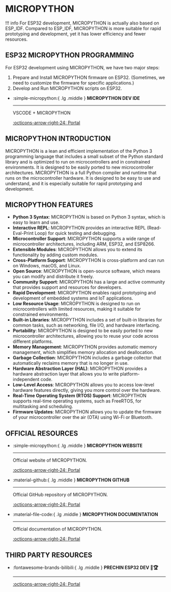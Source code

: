 # MICROPYTHON

!!! info
    For ESP32 development, MICROPYTHON is actually also based on ESP_IDF. Compared to ESP_IDF, MICROPYTHON is more suitable for rapid prototyping and development, yet it has lower efficiency and fewer resources.

## ESP32 MICROPYTHON PROGRAMMING

For ESP32 development using MICROPYTHON, we have two major steps:

1. Prepare and Install MICROPYTHON firmware on ESP32. (Sometimes, we need to customize the firmware for specific applications.)
2. Develop and Run MICROPYTHON scripts on ESP32.

<div class="grid cards" markdown>

-   :simple-micropython:{ .lg .middle } __MICROPYTHON DEV IDE__

    ---

    VSCODE + MICROPYTHON

    [:octicons-arrow-right-24: <a href="https://www.bilibili.com/video/BV1im411S7LT/?spm_id_from=333.788&vd_source=5a427660f0337fedc22d4803661d493f" target="_blank"> Portal </a>](#)

</div>

## MICROPYTHON INTRODUCTION

MICROPYTHON is a lean and efficient implementation of the Python 3 programming language that includes a small subset of the Python standard library and is optimized to run on microcontrollers and in constrained environments. It is designed to be easily ported to new microcontroller architectures. MICROPYTHON is a full Python compiler and runtime that runs on the microcontroller hardware. It is designed to be easy to use and understand, and it is especially suitable for rapid prototyping and development.

## MICROPYTHON FEATURES

- **Python 3 Syntax**: MICROPYTHON is based on Python 3 syntax, which is easy to learn and use.
- **Interactive REPL**: MICROPYTHON provides an interactive REPL (Read-Eval-Print Loop) for quick testing and debugging.
- **Microcontroller Support**: MICROPYTHON supports a wide range of microcontroller architectures, including ARM, ESP32, and ESP8266.
- **Extensible Modules**: MICROPYTHON allows you to extend its functionality by adding custom modules.
- **Cross-Platform Support**: MICROPYTHON is cross-platform and can run on Windows, macOS, and Linux.
- **Open Source**: MICROPYTHON is open-source software, which means you can modify and distribute it freely.
- **Community Support**: MICROPYTHON has a large and active community that provides support and resources for developers.
- **Rapid Development**: MICROPYTHON enables rapid prototyping and development of embedded systems and IoT applications.
- **Low Resource Usage**: MICROPYTHON is designed to run on microcontrollers with limited resources, making it suitable for constrained environments.
- **Built-in Libraries**: MICROPYTHON includes a set of built-in libraries for common tasks, such as networking, file I/O, and hardware interfacing.
- **Portability**: MICROPYTHON is designed to be easily ported to new microcontroller architectures, allowing you to reuse your code across different platforms.
- **Memory Management**: MICROPYTHON provides automatic memory management, which simplifies memory allocation and deallocation.
- **Garbage Collection**: MICROPYTHON includes a garbage collector that automatically reclaims memory that is no longer in use.
- **Hardware Abstraction Layer (HAL)**: MICROPYTHON provides a hardware abstraction layer that allows you to write platform-independent code.
- **Low-Level Access**: MICROPYTHON allows you to access low-level hardware features directly, giving you more control over the hardware.
- **Real-Time Operating System (RTOS) Support**: MICROPYTHON supports real-time operating systems, such as FreeRTOS, for multitasking and scheduling.
- **Firmware Updates**: MICROPYTHON allows you to update the firmware of your microcontroller over the air (OTA) using Wi-Fi or Bluetooth.

## OFFICIAL RESOURCES

<div class="grid cards" markdown>

-   :simple-micropython:{ .lg .middle } __MICROPYTHON WEBSITE__

    ---

    Official website of MICROPYTHON.

    [:octicons-arrow-right-24: <a href="https://micropython.org/" target="_blank"> Portal </a>](#)


-  :material-github:{ .lg .middle } __MICROPYTHON GITHUB__

    ---

    Official GitHub repository of MICROPYTHON.

    [:octicons-arrow-right-24: <a href="https://github.com/micropython/micropython.git" target="_blank"> Portal </a>](#)

-  :material-file-code:{ .lg .middle } __MICROPYTHON DOCUMENTATION__

    ---

    Official documentation of MICROPYTHON.

    [:octicons-arrow-right-24: <a href="https://docs.micropython.org/en/latest/" target="_blank"> Portal </a>](#)

</div>

## THIRD PARTY RESOURCES

<div class="grid cards" markdown>


-  :fontawesome-brands-bilibili:{ .lg .middle } __PRECHIN ESP32 DEV 🎯🏆__

    ---

    [:octicons-arrow-right-24: <a href="https://www.bilibili.com/video/BV1n24y1Z7UU?spm_id_from=333.788.videopod.episodes&vd_source=5a427660f0337fedc22d4803661d493f" target="_blank"> Portal </a>](#)


</div>